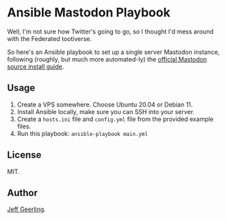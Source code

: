 # Ansible Mastodon Playbook

Well, I'm not sure how Twitter's going to go, so I thought I'd mess around with the Federated tootiverse.

So here's an Ansible playbook to set up a single server Mastodon instance, following (roughly, but much more automated-ly) the [official Mastodon source install guide](https://docs.joinmastodon.org/admin/install/).

## Usage

  1. Create a VPS somewhere. Choose Ubuntu 20.04 or Debian 11.
  2. Install Ansible locally, make sure you can SSH into your server.
  3. Create a `hosts.ini` file and `config.yml` file from the provided example files.
  4. Run this playbook: `ansible-playbook main.yml`

## License

MIT.

## Author

[Jeff Geerling](https://www.jeffgeerling.com).
